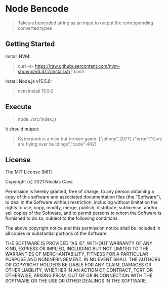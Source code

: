 # Node Bencode

> Takes a bencoded string as an input to output the corresponding converted types

## Getting Started

Install NVM:
> curl -o- https://raw.githubusercontent.com/nvm-sh/nvm/v0.37.2/install.sh | bash

Install Node.js v15.5.0:
> nvm install 15.5.0

## Execute

> node ./src/index.js

It should output:
> Cyberpunk is a nice but broken game.
> ["johnny",2077]
> {"error":"Cars are flying over buildings","code":442}
>

## License

The MIT License (MIT)

Copyright (c) 2021 Nicolas Cava

Permission is hereby granted, free of charge, to any person obtaining a copy of this software and associated documentation files (the "Software"), to deal in the Software without restriction, including without limitation the rights to use, copy, modify, merge, publish, distribute, sublicense, and/or sell copies of the Software, and to permit persons to whom the Software is furnished to do so, subject to the following conditions:

The above copyright notice and this permission notice shall be included in all copies or substantial portions of the Software.

THE SOFTWARE IS PROVIDED "AS IS", WITHOUT WARRANTY OF ANY KIND, EXPRESS OR IMPLIED, INCLUDING BUT NOT LIMITED TO THE WARRANTIES OF MERCHANTABILITY, FITNESS FOR A PARTICULAR PURPOSE AND NONINFRINGEMENT. IN NO EVENT SHALL THE AUTHORS OR COPYRIGHT HOLDERS BE LIABLE FOR ANY CLAIM, DAMAGES OR OTHER LIABILITY, WHETHER IN AN ACTION OF CONTRACT, TORT OR OTHERWISE, ARISING FROM, OUT OF OR IN CONNECTION WITH THE SOFTWARE OR THE USE OR OTHER DEALINGS IN THE SOFTWARE.
